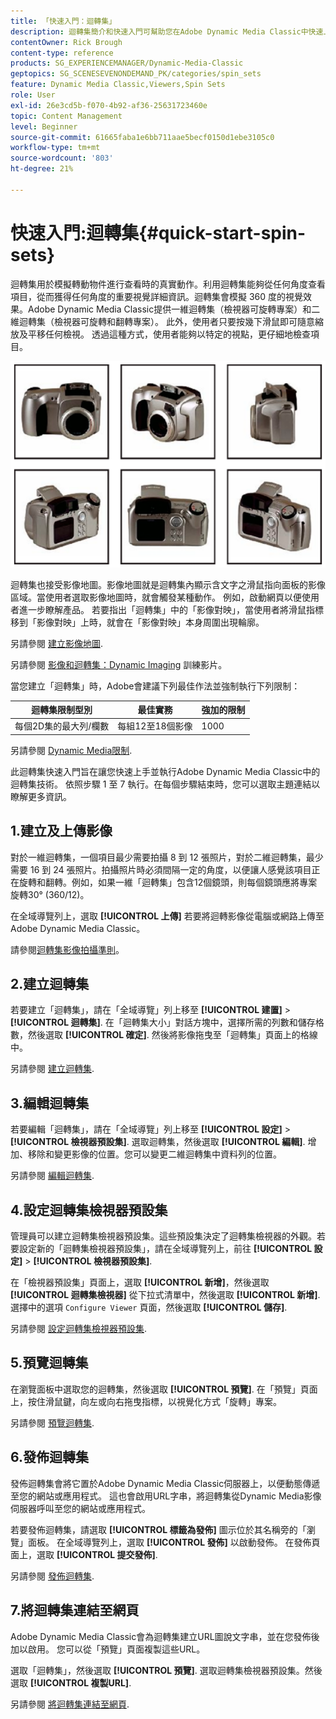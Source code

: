 ```yaml
---
title: 「快速入門：迴轉集」
description: 迴轉集簡介和快速入門可幫助您在Adobe Dynamic Media Classic中快速上手並執行。
contentOwner: Rick Brough
content-type: reference
products: SG_EXPERIENCEMANAGER/Dynamic-Media-Classic
geptopics: SG_SCENESEVENONDEMAND_PK/categories/spin_sets
feature: Dynamic Media Classic,Viewers,Spin Sets
role: User
exl-id: 26e3cd5b-f070-4b92-af36-25631723460e
topic: Content Management
level: Beginner
source-git-commit: 61665faba1e6bb711aae5becf0150d1ebe3105c0
workflow-type: tm+mt
source-wordcount: '803'
ht-degree: 21%

---
```


# 快速入門:迴轉集{#quick-start-spin-sets}

迴轉集用於模擬轉動物件進行查看時的真實動作。利用迴轉集能夠從任何角度查看項目，從而獲得任何角度的重要視覺詳細資訊。迴轉集會模擬 360 度的視覺效果。Adobe Dynamic Media Classic提供一維迴轉集（檢視器可旋轉專案）和二維迴轉集（檢視器可旋轉和翻轉專案）。 此外，使用者只要按幾下滑鼠即可隨意縮放及平移任何檢視。 透過這種方式，使用者能夠以特定的視點，更仔細地檢查項目。

![迴轉集的影像。](/help/using/assets/spin_set.png)

迴轉集也接受影像地圖。影像地圖就是迴轉集內顯示含文字之滑鼠指向面板的影像區域。當使用者選取影像地圖時，就會觸發某種動作。 例如，啟動網頁以便使用者進一步瞭解產品。 若要指出「迴轉集」中的「影像對映」，當使用者將滑鼠指標移到「影像對映」上時，就會在「影像對映」本身周圍出現輪廓。

另請參閱 [建立影像地圖](creating-image-maps.md).

另請參閱 [影像和迴轉集：Dynamic Imaging](https://s7d5.scene7.com/s7viewers/html5/VideoViewer.html?videoserverurl=https://s7d5.scene7.com/is/content/&amp;emailurl=https://s7d5.scene7.com/s7/emailFriend&amp;serverUrl=https://s7d5.scene7.com/is/image/&amp;config=Scene7SharedAssets/Universal_HTML5_Video&amp;contenturl=https://s7d5.scene7.com/skins/&amp;asset=S7tutorials/556_Image%20&amp;%20Spin%20Sets_converted%20renamed_Dynamic%20Imaging-AVS) 訓練影片。

當您建立「迴轉集」時，Adobe會建議下列最佳作法並強制執行下列限制：

| 迴轉集限制型別 | 最佳實務 | 強加的限制 |
| --- | --- | --- |
| 每個2D集的最大列/欄數 | 每組12至18個影像 | 1000 |

另請參閱 [Dynamic Media限制](/help/using/limitations.md).

此迴轉集快速入門旨在讓您快速上手並執行Adobe Dynamic Media Classic中的迴轉集技術。 依照步驟 1 至 7 執行。在每個步驟結束時，您可以選取主題連結以瞭解更多資訊。

## 1.建立及上傳影像

對於一維迴轉集，一個項目最少需要拍攝 8 到 12 張照片，對於二維迴轉集，最少需要 16 到 24 張照片。拍攝照片時必須間隔一定的角度，以便讓人感覺該項目正在旋轉和翻轉。例如，如果一維「迴轉集」包含12個鏡頭，則每個鏡頭應將專案旋轉30° (360/12)。

在全域導覽列上，選取 **[!UICONTROL 上傳]** 若要將迴轉影像從電腦或網路上傳至Adobe Dynamic Media Classic。

請參閱[迴轉集影像拍攝準則](creating-spin-set.md#guidelines-for-shooting-spin-set-images)。

## 2.建立迴轉集

若要建立「迴轉集」，請在「全域導覽」列上移至 **[!UICONTROL 建置]** > **[!UICONTROL 迴轉集]**. 在「迴轉集大小」對話方塊中，選擇所需的列數和儲存格數，然後選取 **[!UICONTROL 確定]**. 然後將影像拖曳至「迴轉集」頁面上的格線中。

另請參閱 [建立迴轉集](creating-spin-set.md#creating-a-spin-set).

## 3.編輯迴轉集

若要編輯「迴轉集」，請在「全域導覽」列上移至 **[!UICONTROL 設定]** > **[!UICONTROL 檢視器預設集]**. 選取迴轉集，然後選取 **[!UICONTROL 編輯]**. 增加、移除和變更影像的位置。您可以變更二維迴轉集中資料列的位置。

另請參閱 [編輯迴轉集](creating-spin-set.md#editing-a-spin-set).

## 4.設定迴轉集檢視器預設集

管理員可以建立迴轉集檢視器預設集。這些預設集決定了迴轉集檢視器的外觀。若要設定新的「迴轉集檢視器預設集」，請在全域導覽列上，前往 **[!UICONTROL 設定]** > **[!UICONTROL 檢視器預設集]**.

在「檢視器預設集」頁面上，選取 **[!UICONTROL 新增]**，然後選取 **[!UICONTROL 迴轉集檢視器]** 從下拉式清單中，然後選取 **[!UICONTROL 新增]**. 選擇中的選項 `Configure Viewer` 頁面，然後選取 **[!UICONTROL 儲存]**.

另請參閱 [設定迴轉集檢視器預設集](setting-spin-set-viewer-presets.md#setting-up-spin-set-viewer-presets).

## 5.預覽迴轉集

在瀏覽面板中選取您的迴轉集，然後選取 **[!UICONTROL 預覽]**. 在「預覽」頁面上，按住滑鼠鍵，向左或向右拖曳指標，以視覺化方式「旋轉」專案。

另請參閱 [預覽迴轉集](previewing-spin-set.md#previewing-a-spin-set).

## 6.發佈迴轉集

發佈迴轉集會將它置於Adobe Dynamic Media Classic伺服器上，以便動態傳遞至您的網站或應用程式。 這也會啟用URL字串，將迴轉集從Dynamic Media影像伺服器呼叫至您的網站或應用程式。

若要發佈迴轉集，請選取 **[!UICONTROL 標籤為發佈]** 圖示位於其名稱旁的「瀏覽」面板。 在全域導覽列上，選取 **[!UICONTROL 發佈]** 以啟動發佈。 在發佈頁面上，選取 **[!UICONTROL 提交發佈]**.

另請參閱 [發佈迴轉集](publishing-spin-set.md#publishing-a-spin-set).

## 7.將迴轉集連結至網頁

Adobe Dynamic Media Classic會為迴轉集建立URL圖說文字串，並在您發佈後加以啟用。 您可以從「預覽」頁面複製這些URL。

選取「迴轉集」，然後選取 **[!UICONTROL 預覽]**. 選取迴轉集檢視器預設集。然後選取 **[!UICONTROL 複製URL]**.

另請參閱 [將迴轉集連結至網頁](linking-spin-set-web-page.md#linking-a-spin-set-to-a-web-page).
